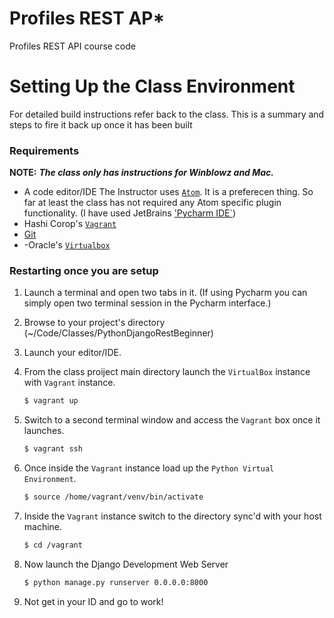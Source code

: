 # Profiles REST AP*

Profiles REST API course code

# Setting Up the Class Environment

For detailed build instructions refer back to the class. This is a summary and steps to fire it back up once it has been built

### Requirements

**NOTE:** _**The class only has instructions for Winblowz and Mac.**_

- A code editor/IDE
    The Instructor uses [`Atom`](https://atom.io/). It is a preferecen thing. So far at least the class has not required any Atom specific plugin functionality. (I have used JetBrains ['Pycharm IDE`](https://www.jetbrains.com/pycharm/))
- Hashi Corop's [`Vagrant`](https://www.vagrantup.com/)
- [Git](https://git-scm.com/downloads)
- -Oracle's [`Virtualbox`](https://www.virtualbox.org/)


### Restarting once you are setup

1. Launch a terminal and open two tabs in it. (If using Pycharm you can simply open two terminal session in the Pycharm interface.)
2. Browse to your project's directory (~/Code/Classes/PythonDjangoRestBeginner)
3. Launch your editor/IDE. 
4. From the class proiject main directory launch the `VirtualBox` instance with `Vagrant` instance. 
   ```bash
   $ vagrant up
   ```
5. Switch to a second terminal window and access the `Vagrant` box once it launches. 
   ```bash
   $ vagrant ssh
   ```
6. Once inside the `Vagrant` instance load up the `Python Virtual Environment`.
   ```bash
   $ source /home/vagrant/venv/bin/activate
   ``` 

7. Inside the `Vagrant` instance switch to the directory sync'd with your host machine. 
   ```bash
   $ cd /vagrant
   ```
8. Now launch the Django Development Web Server
   ```bash
   $ python manage.py runserver 0.0.0.0:8000
   ```
9. Not get in your ID and go to work!


